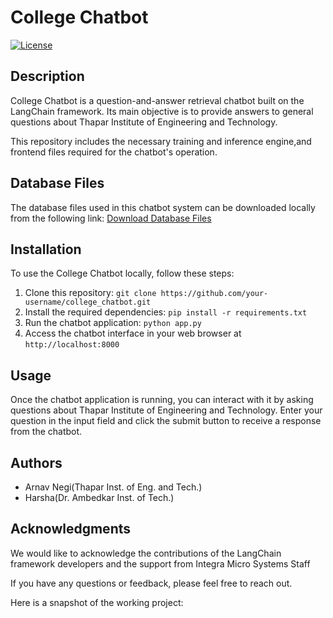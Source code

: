 # College Chatbot

[![License](https://img.shields.io/badge/License-MIT-blue.svg)](https://opensource.org/licenses/MIT)

## Description

College Chatbot is a question-and-answer retrieval chatbot built on the LangChain framework. Its main objective is to provide answers to general questions about Thapar Institute of Engineering and Technology.

This repository includes the necessary training and inference engine,and frontend files required for the chatbot's operation.


## Database Files

The database files used in this chatbot system can be downloaded locally from the following link: [Download Database Files](https://drive.google.com/drive/folders/1LeQ6o9nz7yBxohlyo-E3BG7nzzAsy_bN?usp=sharing)

## Installation

To use the College Chatbot locally, follow these steps:

1. Clone this repository: `git clone https://github.com/your-username/college_chatbot.git`
2. Install the required dependencies: `pip install -r requirements.txt`
3. Run the chatbot application: `python app.py`
4. Access the chatbot interface in your web browser at `http://localhost:8000`

## Usage

Once the chatbot application is running, you can interact with it by asking questions about Thapar Institute of Engineering and Technology. Enter your question in the input field and click the submit button to receive a response from the chatbot.


## Authors

- Arnav Negi(Thapar Inst. of Eng. and Tech.)
- Harsha(Dr. Ambedkar Inst. of Tech.)

## Acknowledgments

We would like to acknowledge the contributions of the LangChain framework developers and the support from Integra Micro Systems Staff

If you have any questions or feedback, please feel free to reach out.

Here is a snapshot of the working project:




